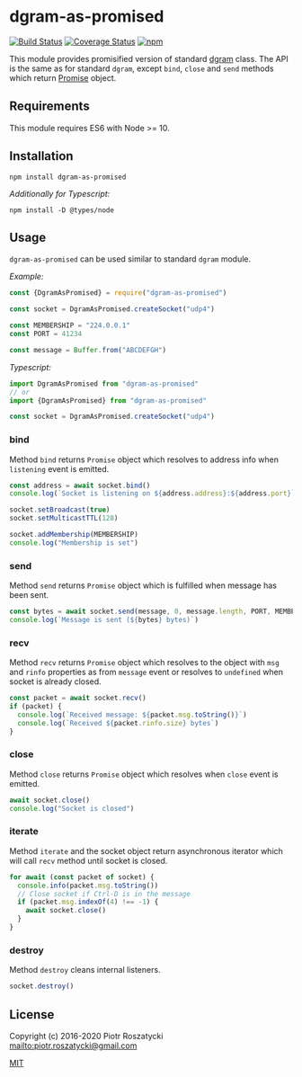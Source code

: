 # dgram-as-promised

<!-- markdownlint-disable MD013 -->

[![Build Status](https://secure.travis-ci.org/dex4er/js-dgram-as-promised.svg)](http://travis-ci.org/dex4er/js-dgram-as-promised) [![Coverage Status](https://coveralls.io/repos/github/dex4er/js-dgram-as-promised/badge.svg)](https://coveralls.io/github/dex4er/js-dgram-as-promised) [![npm](https://img.shields.io/npm/v/dgram-as-promised.svg)](https://www.npmjs.com/package/dgram-as-promised)

<!-- markdownlint-enable MD013 -->

This module provides promisified version of standard
[dgram](https://nodejs.org/api/dgram.html) class. The API is
the same as for standard `dgram`, except `bind`, `close` and `send` methods
which return
[Promise](https://developer.mozilla.org/en-US/docs/Web/JavaScript/Reference/Global_Objects/Promise)
object.

## Requirements

This module requires ES6 with Node >= 10.

## Installation

```shell
npm install dgram-as-promised
```

_Additionally for Typescript:_

```shell
npm install -D @types/node
```

## Usage

`dgram-as-promised` can be used similar to standard `dgram` module.

_Example:_

```js
const {DgramAsPromised} = require("dgram-as-promised")

const socket = DgramAsPromised.createSocket("udp4")

const MEMBERSHIP = "224.0.0.1"
const PORT = 41234

const message = Buffer.from("ABCDEFGH")
```

_Typescript:_

```ts
import DgramAsPromised from "dgram-as-promised"
// or
import {DgramAsPromised} from "dgram-as-promised"

const socket = DgramAsPromised.createSocket("udp4")
```

### bind

Method `bind` returns `Promise` object which resolves to address info when
`listening` event is emitted.

```js
const address = await socket.bind()
console.log(`Socket is listening on ${address.address}:${address.port}`)

socket.setBroadcast(true)
socket.setMulticastTTL(128)

socket.addMembership(MEMBERSHIP)
console.log("Membership is set")
```

### send

Method `send` returns `Promise` object which is fulfilled when message has been
sent.

```js
const bytes = await socket.send(message, 0, message.length, PORT, MEMBERSHIP)
console.log(`Message is sent (${bytes} bytes)`)
```

### recv

Method `recv` returns `Promise` object which resolves to the object with `msg`
and `rinfo` properties as from `message` event or resolves to `undefined` when
socket is already closed.

```js
const packet = await socket.recv()
if (packet) {
  console.log(`Received message: ${packet.msg.toString()}`)
  console.log(`Received ${packet.rinfo.size} bytes`)
}
```

### close

Method `close` returns `Promise` object which resolves when `close` event is
emitted.

```js
await socket.close()
console.log("Socket is closed")
```

### iterate

Method `iterate` and the socket object return asynchronous iterator which will
call `recv` method until socket is closed.

```js
for await (const packet of socket) {
  console.info(packet.msg.toString())
  // Close socket if Ctrl-D is in the message
  if (packet.msg.indexOf(4) !== -1) {
    await socket.close()
  }
}
```

### destroy

Method `destroy` cleans internal listeners.

```js
socket.destroy()
```

## License

Copyright (c) 2016-2020 Piotr Roszatycki <mailto:piotr.roszatycki@gmail.com>

[MIT](https://opensource.org/licenses/MIT)
